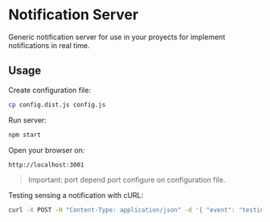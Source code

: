 Notification Server
===================

Generic notification server for use in your proyects for implement
notifications in real time.

Usage
-----

Create configuration file:

```bash
cp config.dist.js config.js
```

Run server:

```bash
npm start
```

Open your browser on:

```
http://localhost:3001
```

> Important: port depend port configure on configuration file.

Testing sensing a notification with cURL:

```bash
curl -X POST -H "Content-Type: application/json" -d '{ "event": "testing", "data": "Hello World" }' http://localhost:3001/notification
```
